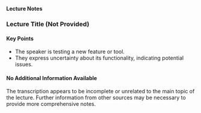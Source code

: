 **Lecture Notes**

### Lecture Title (Not Provided)

#### Key Points

* The speaker is testing a new feature or tool.
* They express uncertainty about its functionality, indicating potential issues.

#### No Additional Information Available

The transcription appears to be incomplete or unrelated to the main topic of the lecture. Further information from other sources may be necessary to provide more comprehensive notes.